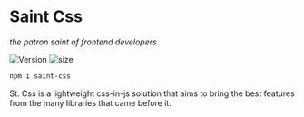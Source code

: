 # Saint Css
_the patron saint of frontend developers_

![Version][]
![size][]

```sh
npm i saint-css
```

St. Css is a lightweight css-in-js solution that aims to bring
the best features from the many libraries that came before it.


[version]: https://flat.badgen.net/npm/v/saint-css
[size]: https://flat.badgen.net/bundlephobia/minzip/saint-css